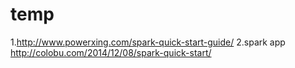 # temp

1.http://www.powerxing.com/spark-quick-start-guide/
2.spark app
  http://colobu.com/2014/12/08/spark-quick-start/
